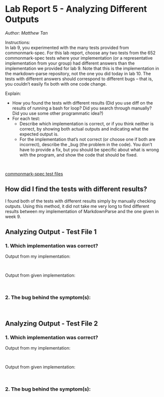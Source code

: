 # Lab Report 5 - Analyzing Different Outputs
*Author: Matthew Tan*

Instructions: <br>
In lab 9, you experimented with the many tests provided from commonmark-spec. For this lab report, choose any two tests from the 652 commonmark-spec tests where your implementation (or a representative implementation from your group) had different answers than the implementation we provided for lab 9. Note that this is the implementation in the markdown-parse repository, not the one you did today in lab 10. The tests with different answers should correspond to different bugs – that is, you couldn’t easily fix both with one code change.

Explain: <br>
- How you found the tests with different results (Did you use diff on the results of running a bash for loop? Did you search through manually? Did you use some other programmatic idea?)
- For each test: <br>
    - Describe which implementation is correct, or if you think neither is correct, by showing both actual outputs and indicating what the expected output is.
    - For the implementation that’s not correct (or choose one if both are incorrect), describe the _bug (the problem in the code). You don’t have to provide a fix, but you should be specific about what is wrong with the program, and show the code that should be fixed.

<br>

<a target="_blank" rel="noopener noreferrer" href="https://github.com/ucsd-cse15l-w22/markdown-parse/tree/main/test-files">commonmark-spec test files</a>

## How did I find the tests with different results?

I found both of the tests with different results simply by manually checking outputs. Using this method, it did not take me very long to find different results between my implementation of MarkdownParse and the one given in week 9.

## Analyzing Output - Test File 1

### 1. Which implementation was correct?
Output from my implementation: <br>


<br>

Output from given implementation: <br>


<br>

### 2. The bug behind the symptom(s):



<br>

## Analyzing Output - Test File 2

### 1. Which implementation was correct?
Output from my implementation: <br>


<br>

Output from given implementation: <br>


<br>

### 2. The bug behind the symptom(s):


